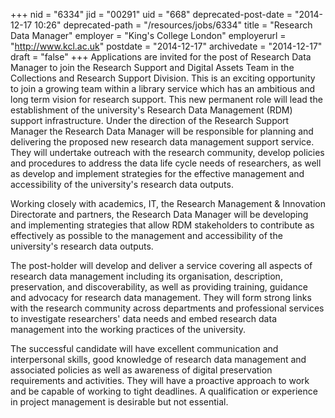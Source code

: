+++
nid = "6334"
jid = "00291"
uid = "668"
deprecated-post-date = "2014-12-17 10:26"
deprecated-path = "/resources/jobs/6334"
title = "Research Data Manager"
employer = "King's College London"
employerurl = "http://www.kcl.ac.uk"
postdate = "2014-12-17"
archivedate = "2014-12-17"
draft = "false"
+++
Applications are invited for the post of Research Data Manager to join
the Research Support and Digital Assets Team in the Collections and
Research Support Division. This is an exciting opportunity to join a
growing team within a library service which has an ambitious and long
term vision for research support. This new permanent role will lead the
establishment of the university's Research Data Management (RDM)
support infrastructure. Under the direction of the Research Support
Manager the Research Data Manager will be responsible for planning and
delivering the proposed new research data management support service.
They will undertake outreach with the research community, develop
policies and procedures to address the data life cycle needs of
researchers, as well as develop and implement strategies for the
effective management and accessibility of the university's research
data outputs.

Working closely with academics, IT, the Research Management & Innovation
Directorate and partners, the Research Data Manager will be developing
and implementing strategies that allow RDM stakeholders to contribute as
effectively as possible to the management and accessibility of the
university's research data outputs.

The post-holder will develop and deliver a service covering all aspects
of research data management including its organisation, description,
preservation, and discoverability, as well as providing training,
guidance and advocacy for research data management. They will form
strong links with the research community across departments and
professional services to investigate researchers' data needs and embed
research data management into the working practices of the university.
  
The successful candidate will have excellent communication and
interpersonal skills, good knowledge of research data management and
associated policies as well as awareness of digital preservation
requirements and activities. They will have a proactive approach to work
and be capable of working to tight deadlines. A qualification or
experience in project management is desirable but not essential.
